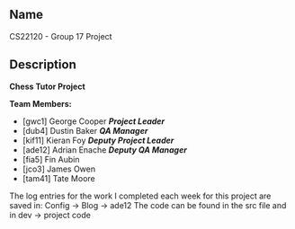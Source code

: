 ## Name
CS22120 - Group 17 Project

## Description
**Chess Tutor Project**

**Team Members:**

- [gwc1] George Cooper **_Project Leader_**
- [dub4] Dustin Baker **_QA Manager_**
- [kif11] Kieran Foy **_Deputy Project Leader_**
- [ade12] Adrian Enache **_Deputy QA Manager_**
- [fia5] Fin Aubin
- [jco3] James Owen
- [tam41] Tate Moore

The log entries for the work I completed each week for this project are saved in: Config -> Blog -> ade12
The code can be found in the src file and in dev -> project code
